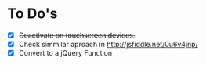 # To Do's
- [x] ~~Deactivate on touchscreen devices.~~
- [x] Check simmilar aproach in http://jsfiddle.net/0u6v4jnp/
- [x] Convert to a jQuery Function
